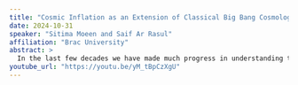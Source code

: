 ```yaml
---
title: "Cosmic Inflation as an Extension of Classical Big Bang Cosmology"
date: 2024-10-31
speaker: "Sitima Moeen and Saif Ar Rasul"
affiliation: "Brac University"
abstract: >
  In the last few decades we have made much progress in understanding the nature and evolution of the early universe, culminating in what we know today as big bang cosmology. While this theory has been quite successful in matching astrophysical observations, there are a few glaring issues, mainly the horizon, flatness and monopole problems. In this talk we discuss cosmic inflation, a theoretical framework that aims to solve these issues by extending the classical big bang picture with a period of exponential expansion. We start by reviewing big bang theory and detail the issues that arise upon deeper analysis. We then introduce the central idea behind inflation, a period of accelerated expansion, and explain how it addresses each issue in turn and lastly we end by explaining how we can achieve the conditions for inflation concretely via a class of models known as single-field slow-roll inflation. The talk aims to introduce the ideas behind inflation and to motivate its efficacy to an audience with varying familiarity with the subject matter by focusing on the simplest type of inflationary model which is still under theoretical investigation.
youtube_url: "https://youtu.be/yM_tBpCzXgU"
---
```

